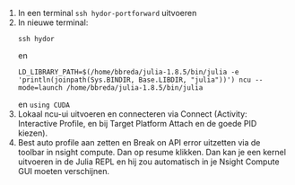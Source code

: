 1. In een terminal ```ssh hydor-portforward``` uitvoeren
2. In nieuwe terminal:
    ````
    ssh hydor 
    ````
    en
    ````
    LD_LIBRARY_PATH=$(/home/bbreda/julia-1.8.5/bin/julia -e 'println(joinpath(Sys.BINDIR, Base.LIBDIR, "julia"))') ncu --mode=launch /home/bbreda/julia-1.8.5/bin/julia
    ```` 
    en ```using CUDA```
3. Lokaal ncu-ui uitvoeren en connecteren via Connect (Activity: Interactive Profile, en bij Target Platform Attach en de goede PID kiezen).
4. Best auto profile aan zetten en Break on API error uitzetten via de toolbar in nsight compute. Dan op resume klikken.
Dan kan je een kernel uitvoeren in de Julia REPL en hij zou automatisch in je Nsight Compute GUI moeten verschijnen.



